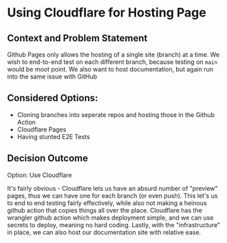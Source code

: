 # Using Cloudflare for Hosting Page

## Context and Problem Statement

Github Pages only allows the hosting of a single site (branch) at a time.
We wish to end-to-end test on each different branch, because testing on `main` would be moot point.
We also want to host documentation, but again run into the same issue with GitHub

## Considered Options:
- Cloning branches into seperate repos and hosting those in the Github Action
- Cloudflare Pages
- Having stunted E2E Tests

## Decision Outcome

Option: Use Cloudflare

It's fairly obvious - Cloudflare lets us have an absurd number of "preview" pages, thus we can have one for each branch (or even push).
This let's us to end to end testing fairly effectively, while also not making a heinous github action that copies things all over the place.
Cloudflare has the wrangler github action which makes deployment simple, and we can use secrets to deploy, meaning no hard coding.
Lastly, with the "infrastructure" in place, we can also host our documentation site with relative ease.
